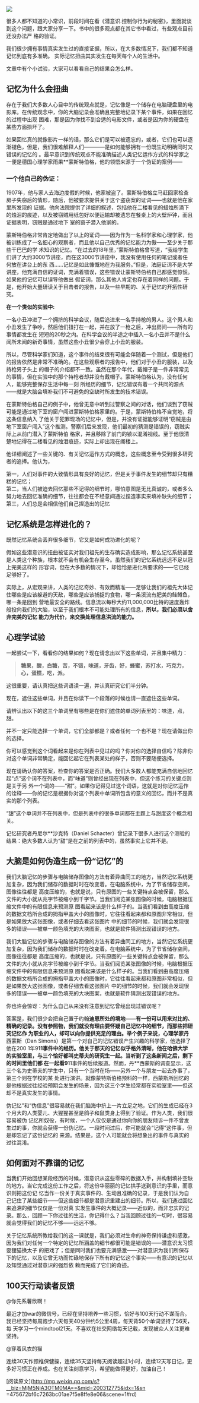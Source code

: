 ![](_resources/记忆靠谱吗？不，记忆不靠谱image0.jpg)

很多人都不知道的小常识，前段时间在看《潜意识.控制你行为的秘密》，里面就谈到这个问题，跟大家分享一下。书中的很多观点都在其它书中看过，有些观点目前还没办法严
格的验证。  

我们很少拥有事情真实发生过的直接证据，所以，在大多数情况下，我们都不知道记忆到底有多准确。 实际记忆扭曲其实发生在每天每个人的生活中。

文章中有个小试验，大家可以看看自己的结果会怎么样。

## 记忆为什么会扭曲

存在于我们大多数人心目中的传统观点就是，记忆像是一个储存在电脑硬盘里的电影库。在传统观念中，你的大脑记录会准确且完整地记录下某个事件，如果在回忆的过程中出现
困难，那是因为你找不到合适的电影文件，或者是因为你的硬盘在某些方面损坏了。

如果回忆真的就像影片一样的话，那么它们是可以被遗忘的，或者，它们也可以逐渐褪色，但是，我们很难解释人们————是如何能够拥有一份既生动明确同时又错误的记忆的
。最早意识到传统观点不能准确描述人类记忆运作方式的科学家之一便是德国心理学家雨果**蒙斯特伯格，他的领悟来源于一个伪证的案例——

### 一个他自己的伪证：

1907年，他与家人去海边度假的时候，他家被盗了。蒙斯特伯格立马赶回家检查房子失窃后的情形，随后，他被要求提供关于这个盗窃案的证词——也就是他在家里所发现的
证据。他向法院提供了详细的叙述，包括他在二楼看见的蜡烛所滴下的烛泪的痕迹，以及被窃贼用纸包好以便运输却被遗忘在餐桌上的大壁炉钟，而且证据表明，窃贼是通过地下
室的窗子潜入他家的。

蒙斯特伯格非常肯定地做出了以上的证词——因为作为一名科学家和心理学家，他被训练成了一名细心的观察者，而且他以自己优秀的记忆能力为傲——至少关于那些干巴巴的学
术知识的记忆。“在过去的18年里，”蒙斯特伯格曾写道，“我给学生们讲了大约3000节讲座，而在这3000节讲座中，我没有使用任何的笔记或者任何放在讲台上的东
西……记忆是如此慷慨地在为我服务。”但是，法庭证词不是大学讲座，他充满自信的证词，充满着错误，这些错误让蒙斯特伯格自己都感觉惊慌。如果他的记忆可以误导他做出
假证词，那么其他人肯定也存在着同样的问题。于是，他开始大量研读关于目击者的报告，以及一些早期的、关于记忆的开拓性研究。

**在一个类似的实验中:**

一名小丑冲进了一个拥挤的科学会议，随后追进来一名手持枪的男人。这个男人和小丑发生了争吵，然后他们扭打在一起，并在放了一枪之后，冲出房间——所有的事情都发生在
短短的20秒之内。在科学会议的半途之中插入一名小丑并不是什么闻所未闻的新奇事情，虽然这些小丑很少会穿上小丑的服装。

所以，尽管科学家们知道，这个事件的结束很有可能会伴随着一个测试，但是他们的报告依然是非常不准确的。在这些观察者的报告中，他们对于小丑的服装，以及持枪男子头上
的帽子的介绍都不一致。虽然在那个年代，戴帽子是一件非常常见的事情，但在实验中的那个持枪者却并没有戴帽子。蒙斯特伯格认为，没有任何人，能够完整保存生活中每一刻
所经历的细节，记忆错误有着一个共同的源点——就是大脑会填补我们不可避免的空缺时所发生的技术错误。

在蒙斯特伯格自己的例子中，他曾无意中听到过警察之间的对话，他们谈到了窃贼可能是通过地下室的窗户闯进蒙斯特伯格家里的。于是，蒙斯特伯格不自觉地，将这条信息纳入
了他关于犯罪现场的记忆中，但是，并没有证据能够证明“窃贼是由地下室窗户闯入”这个推测。警察们后来发现，他们最初的猜测是错误的，窃贼实际上从前门潜入了蒙斯特伯
格家，并且移除了前门的锁以混淆视线。至于他很清楚地记得在二楼看见的烛泪痕迹，实际上却出现在阁楼上。

他详细阐述了一些关键的、有关记忆运作方式的概念，这些概念至今受到很多研究者的追捧。他认为，

第一，人们对事件的大致情形具有良好的记忆，但是关于事件发生的细节却只有糟糕的记忆；  
第二，当人们被迫去回忆那些不记得的细节时，哪怕意图是无比真诚的，或者多么努力地去回忆准确的细节，往往都会在不经意间通过捏造事实来填补缺失的细节；  
第三，人们总是会相信他们自己捏造出的记忆

## 记忆系统是怎样进化的？

既然记忆系统会丢弃很多细节，它又是如何成功进化的呢？

假如这些潜意识的扭曲被证实对我们祖先的生存确实造成影响，那么记忆系统甚至是人类这个种族，根本就不会有机会生存至今。虽然我们的记忆系统远远不足以冠上完美这样的
形容词，但在大多数的情况下，却恰恰是进化所要求的——它已经足够好了。

实际上，从宏观来讲，人类的记忆奇妙、有效而精准——足够让我们的祖先大体记住哪些是应该躲避的天敌，哪些是应该捕捉的食物，哪一条溪流有肥美的鲑鳟鱼，哪一条是回到
营地最安全的路线。信息流以每秒大约11,000,000比特的速度轰炸般投向我们的大脑，以至于我们根本不可能处理所有的信息，**所以，我们必须以舍弃完美的记忆
能力为代价，来交换处理信息洪流的能力。**

## 心理学试验

一起尝试一下，看看你的结果如何？现在请念出以下这些单词，并且集中精力：

> **糖果，酸，白糖，苦，不错，味道，牙齿，好，蜂蜜，苏打水，巧克力，心，蛋糕，吃，派。**

这很重要，请认真把这些词语读一遍，并认真研究它们半分钟。

现在，遮住这些单词，并且在你读下一个段落的时候也请一直遮住这些单词。

请辨认出以下的这三个单词里有哪些是在你们遮住的单词列表里的：味道，点，甜。

并不一定只能选择一个单词，它们全部都是？或者任何一个也不是？现在请做出你的选择。

你可以感觉到这个词看起来是你在列表中见过的吗？你对你的选择自信吗？除非你对这个单词非常确定，能回忆起它在列表某处的样子，否则不要随便选择。

现在请确认你的答案，检查你的答案是否正确。我们大多数人都能充满自信地回忆起“点”这个词不在列表中，而“味道”则曾经出现在列表中，但这个练习的关键点则是关于另
外一个词的——“甜”。如果你记得见过这个词语，这就是对你记忆运作的诠释——你的记忆是根据你对这个列表中单词所包含的意义的回忆，而并不是真实的那个列表。

“甜”这个单词并不在列表中，但是列表中的很多单词都在主题上与甜度这个概念相关。

记忆研究者丹尼尔**沙克特（Daniel Schacter）曾记录下很多人进行这个测验的结果：绝大多数人认为“甜”是在之前的列表中的，虽然事实上它并不是。

## 大脑是如何伪造生成一份“记忆”的

我们大脑记忆的步骤与电脑储存图像的方法有着异曲同工的地方，当然记忆系统更加复杂，因为我们储存的数据时时在改变着。在电脑系统中，为了节省储存空间，图像往往都是
高度压缩的，也就是说，只有原图的一些关键特点会被保留，那么文件的大小就从兆字节被缩小到千字节。当我们阅览某张图像的时候，电脑根据压缩文件中的有限信息来预测原
图看起来该是什么样子的。当我们看到由高度压缩的数据文档所合成的拇指甲盖大小的图像时，它往往看起来都和原图非常相似，但是如果放大这张图像，或者仔细去看这张图片
中的细节的时候，我们就会发现很多的错误——被单一颜色填充的大块图案，也就是软件猜测出现错误的地方。

我们大脑记忆的步骤与电脑储存图像的方法有着异曲同工的地方，当然记忆系统更加复杂，因为我们储存的数据时时在改变着。在电脑系统中，为了节省储存空间，图像往往都是
高度压缩的，也就是说，只有原图的一些关键特点会被保留，那么文件的大小就从兆字节被缩小到千字节。当我们阅览某张图像的时候，电脑根据压缩文件中的有限信息来预测原
图看起来该是什么样子的。当我们看到由高度压缩的数据文档所合成的拇指甲盖大小的图像时，它往往看起来都和原图非常相似，但是如果放大这张图像，或者仔细去看这张图片
中的细节的时候，我们就会发现很多的错误——被单一颜色填充的大块图案，也就是软件猜测出现错误的地方。

你也许会惊讶：为什么自己从来没有注意到记忆曾经出现过错误呢？

答案是，我们很少会把自己置于约翰**迪恩所处的境地——有一份可以用来对比的、精确的记录。没有参照物，我们就没有理由要怀疑自己记忆中的细节，而那些把研究记忆作
为职业的人，却可以向你提供充足的理由。举个例子来说，心理学家丹**西蒙斯（Dan Simons）是第一个对自己的记忆错误产生兴趣的科学家，他选择了他在200
1年9**11事件中的经历。他关于那天的记忆似乎格外清晰，他在哈佛大学的实验室里，与三个恰好都叫史蒂夫的研究生一起。当听到了这条新闻之后，剩下的时间里他们都
在一起看9**11事件的后续报道。然而，丹**西蒙斯的调查显示，这三个名为史蒂夫的学生中，只有一个当时在场——另外一个与朋友一起去办事了，第三个则在学校的某
处进行演讲。就像蒙特斯伯格预料的一样，西蒙斯所回忆的是他根据过往经验预期会发生的场景，因为这三个学生经常都在实验室里——但这却不是真实发生的事情。

伪记忆”和“伪信息”很容易就在我们脑海中挤上一片立足之地，它们的生成已经在3个月大的人类婴儿、大猩猩甚至是鸽子和鼠类身上得到了验证。作为人类，我们很容易被伪
记忆所奴役，有时候，一个人仅仅是通过你向你的朋友倾诉一件不曾发生过的事，你就会获得一份伪记忆。一段时间过后，你可能就会“记得”这件事，但是却忘记了这份记忆的
来源。结果是，这个人可能就会将想象出的事件与真实的过往混淆。

## 如何面对不靠谱的记忆

当我们开始回想某段经历的时候，潜意识从这些零碎的数据入手，并构制填补空缺的地方。当它完成这份工作之后，将这份华丽丽的记忆拱手送到意识的手里，而意识则把这份记
忆当作一份关于真实事件的、生动且准确的记录，于是我们认为自己记住了某些细节——但这些细节都是潜意识重建出的细节。所以，我们通过回忆来追溯的细节仅仅是一份对真
实发生事件的大概记录——近似的，而非忠实的记录。那么，回顾一下你过往的生活，你记得什么？当我回顾过往的一切时，很容易就会觉得我们的记忆不够——远远不够。

关于记忆系统所教给我们的这一课就是，我们必须对生命的神奇保持谦虚和感激，因为我们对任何一个特定的记忆所涵盖的细节都很可能是错误的——潜意识太习惯耍狸猫换太子
的把戏了；但是同时我们也要充满感激——对潜意识为我们所保存下的记忆，以及它曾无功而忙碌地保存下所有的记忆这个事实——有意识的记忆以及知觉通过对潜意识的强烈依
赖而完成了它们的奇迹。

  

## 100天行动读者反馈

@你先系薯欣啊！

最近才加war的微信号，已经在坚持培养一些习惯，恰好与100天行动不谋而合。我已经坚持每周跑步六天每天40分钟约5公里4周，每天背50个单词坚持了56天，每
天学习一个mindtool21天。不喜欢在社交网络每天记载，发现被众人关注更难坚持。

@穿着风衣的猫

连续30天作颈椎保健操，连续35天坚持每天阅读超过1小时，连续12天写日记，更多好习惯正在养成。也在关注刻意学习，希望能做得更好，加油自己！

  

[阅读原文](http://mp.weixin.qq.com/s?__biz=MjM5NjA3OTM0MA==&mid=200312775&idx=1&sn
=475672bf6c7263bc01ae7f5e8ffe8e06&scene=1#rd)

